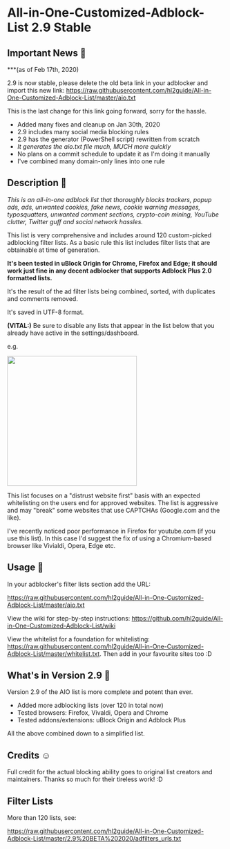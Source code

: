 
# All-in-One-Customized-Adblock-List 2.9 Stable

## Important News 📰

***(as of Feb 17th, 2020)

2.9 is now stable, please delete the old beta link in your adblocker and import this new link: <https://raw.githubusercontent.com/hl2guide/All-in-One-Customized-Adblock-List/master/aio.txt>

This is the last change for this link going forward, sorry for the hassle.

- Added many fixes and cleanup on Jan 30th, 2020
- 2.9 includes many social media blocking rules
- 2.9 has the generator (PowerShell script) rewritten from scratch
- _It generates the aio.txt file much, MUCH more quickly_
- No plans on a commit schedule to update it as I'm doing it manually
- I've combined many domain-only lines into one rule

## Description 📝

_This is an all-in-one adblock list that thoroughly blocks trackers, popup ads, ads, unwanted cookies, fake news, cookie warning messages, typosquatters, unwanted comment sections, crypto-coin mining, YouTube clutter, Twitter guff and social network hassles._

This list is very comprehensive and includes around 120 custom-picked adblocking filter lists.
As a basic rule this list includes filter lists that are obtainable at time of generation.

__It's been tested in uBlock Origin for Chrome, Firefox and Edge; it should work just
fine in any decent adblocker that supports Adblock Plus 2.0 formatted lists.__

It's the result of the ad filter lists being combined, sorted, with duplicates and comments removed.

It's saved in UTF-8 format.

**(VITAL:)**
Be sure to disable any lists that appear in the list below that you already have active in
the settings/dashboard.

e.g.

[<img src="https://raw.githubusercontent.com/hl2guide/All-in-One-Customized-Adblock-List/master/Screenshots/example.PNG" width=300>](https://raw.githubusercontent.com/hl2guide/All-in-One-Customized-Adblock-List/master/Screenshots/example.PNG)

This list focuses on a "distrust website first" basis with an expected whitelisting on the users end
for approved websites. The list is aggressive and may "break" some websites that use CAPTCHAs (Google.com and the like).

I've recently noticed poor performance in Firefox for youtube.com (if you use this list). In this case I'd suggest the fix of using a Chromium-based browser like Vivialdi, Opera, Edge etc.

## Usage 📣

In your adblocker's filter lists section add the URL:

<https://raw.githubusercontent.com/hl2guide/All-in-One-Customized-Adblock-List/master/aio.txt>

View the wiki for step-by-step instructions: <https://github.com/hl2guide/All-in-One-Customized-Adblock-List/wiki>

View the whitelist for a foundation for whitelisting: <https://raw.githubusercontent.com/hl2guide/All-in-One-Customized-Adblock-List/master/whitelist.txt>. Then add in your favourite sites too :D

## What's in Version 2.9 📌

Version 2.9 of the AIO list is more complete and potent than ever.

* Added more adblocking lists (over 120 in total now)
* Tested browsers: Firefox, Vivaldi, Opera and Chrome
* Tested addons/extensions: uBlock Origin and Adblock Plus

All the above combined down to a simplified list.

## Credits ☺️

Full credit for the actual blocking ability goes to original list creators and maintainers. Thanks so much for their tireless work! :D

## Filter Lists

More than 120 lists, see:

<https://raw.githubusercontent.com/hl2guide/All-in-One-Customized-Adblock-List/master/2.9%20BETA%202020/adfilters_urls.txt>
